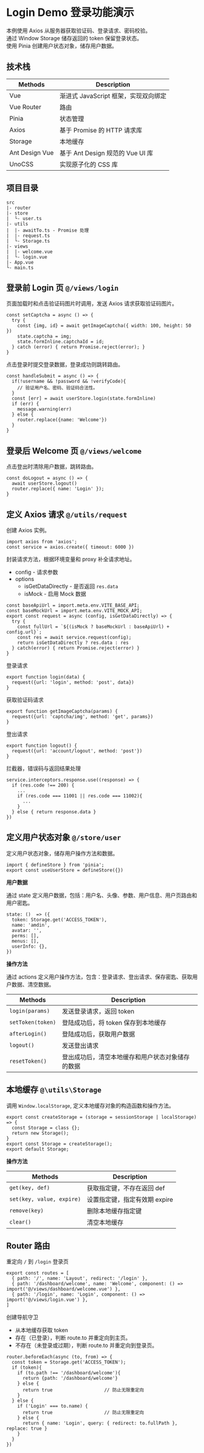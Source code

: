 # Login Demo 登录功能演示

本例使用 Axios 从服务器获取验证码、登录请求、密码校验。</br>
通过 Window Storage 储存返回的 token 保留登录状态。</br>
使用 Pinia 创建用户状态对象，储存用户数据。</br>

## 技术栈

| Methods        | Description |
| -------------- | ----------- |
| Vue            | 渐进式 JavaScript 框架，实现双向绑定 |
| Vue Router     | 路由 |
| Pinia          | 状态管理 |
| Axios          | 基于 Promise 的 HTTP 请求库 |
| Storage        | 本地缓存 |
| Ant Design Vue | 基于 Ant Design 规范的 Vue UI 库 |
| UnoCSS         | 实现原子化的 CSS 库 |

## 项目目录

```
src  
|- router
|- store
|  └- user.ts
|- utils
|  |- awaitTo.ts - Promise 处理
|  |- request.ts
|  └- Storage.ts
|- views
|  |- welcome.vue
|  └- login.vue
|- App.vue
└- main.ts
```

## 登录前 Login 页 `@/views/login`

页面加载时和点击验证码图片时调用，发送 Axios 请求获取验证码图片。
```
const setCaptcha = async () => {
  try {
    const {img, id} = await getImageCaptcha({ width: 100, height: 50 })      
    state.captcha = img;
    state.formInline.captchaId = id;
  } catch (error) { return Promise.reject(error); }          
}
```
点击登录时提交登录数据，登录成功则跳转路由。
```
const handleSubmit = async () => {
  if(!username && !password && !verifyCode){
    // 验证用户名、密码、验证码合法性。
  }
  const [err] = await userStore.login(state.formInline)
  if (err) {
    message.warning(err)
  } else {
    router.replace({name: 'Welcome'})
  }
}
```
## 登录后 Welcome 页 `@/views/welcome`

点击登出时清除用户数据，跳转路由。
```
const doLogout = async () => {
  await userStore.logout()
  router.replace({ name: 'Login' });
}
```
## 定义 Axios 请求 `@/utils/request`

创建 Axios 实例。
```
import axios from 'axios';
const service = axios.create({ timeout: 6000 })
```

封装请求方法，根据环境变量和 proxy 补全请求地址。

- config - 请求参数
- options
    + isGetDataDirectly - 是否返回 `res.data`
    + isMock - 启用 Mock 数据

```
const baseApiUrl = import.meta.env.VITE_BASE_API;
const baseMockUrl = import.meta.env.VITE_MOCK_API;
export const request = async (config, isGetDataDirectly) => {
  try { 
    const fullUrl = `${(isMock ? baseMockUrl : baseApiUrl) + config.url}`;
    const res = await service.request(config);
    return isGetDataDirectly ? res.data : res    
  } catch(error) { return Promise.reject(error) }
}
```

登录请求

    export function login(data) {
      request({url: 'login', method: 'post', data})
    }

获取验证码请求

    export function getImageCaptcha(params) {
      request({url: 'captcha/img', method: 'get', params})
    }

登出请求

    export function logout() {
      request({url: 'account/logout', method: 'post'})
    }

拦截器，错误码与返回结果处理

    service.interceptors.response.use((response) => {
      if (res.code !== 200) {
        ...
        if (res.code === 11001 || res.code === 11002){
          ...
        }
      } else { return response.data }
    })

## 定义用户状态对象 `@/store/user`



定义用户状态对象，储存用户操作方法和数据。

    import { defineStore } from 'pinia';
    export const useUserStore = defineStore({})

**用户数据**

通过 state 定义用户数据，包括：用户名、头像、参数、用户信息、用户页路由和用户密匙。

    state: ()  => ({
      token: Storage.get('ACCESS_TOKEN'),
      name: 'amdin',
      avatar: '',
      perms: [],
      menus: [],
      userInfo: {},
    })

**操作方法**

通过 actions 定义用户操作方法，包含：登录请求、登出请求、保存密匙、获取用户数据、清空数据。

| Methods           | Description |
| ----------------- | ----------- |
| `login(params)`   | 发送登录请求，返回 token |
| `setToken(token)` | 登陆成功后，将 token 保存到本地缓存 |
| `afterLogin()`    | 登陆成功后，获取用户数据 |
| `logout()`        | 发送登出请求 |
| `resetToken()`    | 登出成功后，清空本地缓存和用户状态对象储存的数据 |

## 本地缓存 `@\utils\Storage`

调用 `Window.localStorage`, 定义本地缓存对象的构造函数和操作方法。

    export const createStorage = (storage = sessionStorage | localStorage) => {
      const Storage = class {};
      return new Storage();
    }
    export const Storage = createStorage();
    export default Storage;

**操作方法**

| Methods                   | Description |
| ------------------------- | ----------- |
| `get(key, def)`           | 获取指定键，不存在返回 def |
| `set(key, value, expire)` | 设置指定键，指定有效期 expire |
| `remove(key)`             | 删除本地缓存指定键 |
| `clear()`                 | 清空本地缓存 |

## Router 路由

重定向 `/` 到 `/login` 登录页

    export const routes = [
      { path: '/', name: 'Layout', redirect: '/login' },
      { path: '/dashboard/welcome', name: 'Welcome', component: () => import('@/views/dashboard/welcome.vue') },
      { path: '/login', name: 'Login', component: () => import('@/views/login.vue') },
    ]

创建导航守卫

- 从本地缓存获取 token
- 存在（已登录），判断 route.to 并重定向到主页。
- 不存在（未登录或过期），判断 route.to 并重定向到登录页。

```
router.beforeEach(async (to, from) => {
  const token = Storage.get('ACCESS_TOKEN');
  if (token){
    if (to.path !== '/dashboard/welcome'){ 
      return {path: '/dashboard/welcome'} 
    } else {
      return true                   // 防止无限重定向
    }
  } else { 
    if ('Login' === to.name) { 
      return true                   // 防止无限重定向
    } else {
      return { name: 'Login', query: { redirect: to.fullPath }, replace: true } 
    }
  }
})
```